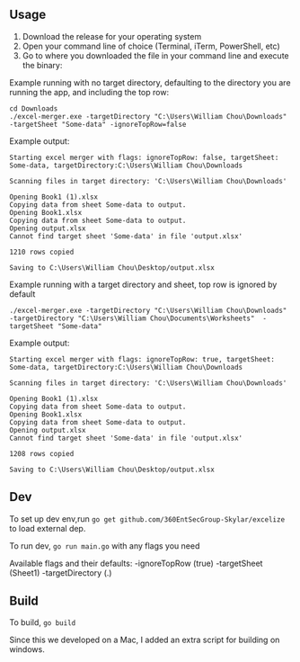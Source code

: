 ## Usage

1. Download the release for your operating system
2. Open your command line of choice (Terminal, iTerm, PowerShell, etc)
3. Go to where you downloaded the file in your command line and execute the binary:

Example running with no target directory, defaulting to the directory you are running the app, and including the top row:
```
cd Downloads
./excel-merger.exe -targetDirectory "C:\Users\William Chou\Downloads" -targetSheet "Some-data" -ignoreTopRow=false
```

Example output:

```
Starting excel merger with flags: ignoreTopRow: false, targetSheet: Some-data, targetDirectory:C:\Users\William Chou\Downloads

Scanning files in target directory: 'C:\Users\William Chou\Downloads'

Opening Book1 (1).xlsx
Copying data from sheet Some-data to output.
Opening Book1.xlsx
Copying data from sheet Some-data to output.
Opening output.xlsx
Cannot find target sheet 'Some-data' in file 'output.xlsx'

1210 rows copied

Saving to C:\Users\William Chou\Desktop/output.xlsx
```

Example running with a target directory and sheet, top row is ignored by default
```
./excel-merger.exe -targetDirectory "C:\Users\William Chou\Downloads" -targetDirectory "C:\Users\William Chou\Documents\Worksheets"  -targetSheet "Some-data"
```

Example output:

```
Starting excel merger with flags: ignoreTopRow: true, targetSheet: Some-data, targetDirectory:C:\Users\William Chou\Downloads

Scanning files in target directory: 'C:\Users\William Chou\Downloads'

Opening Book1 (1).xlsx
Copying data from sheet Some-data to output.
Opening Book1.xlsx
Copying data from sheet Some-data to output.
Opening output.xlsx
Cannot find target sheet 'Some-data' in file 'output.xlsx'

1208 rows copied

Saving to C:\Users\William Chou\Desktop/output.xlsx
```

## Dev

To set up dev env,run `go get github.com/360EntSecGroup-Skylar/excelize` to load external dep.

To run dev, `go run main.go` with any flags you need

Available flags and their defaults:
-ignoreTopRow (true)
-targetSheet (Sheet1)
-targetDirectory (.)

## Build

To build, `go build`

Since this we developed on a Mac, I added an extra script for building on windows.
